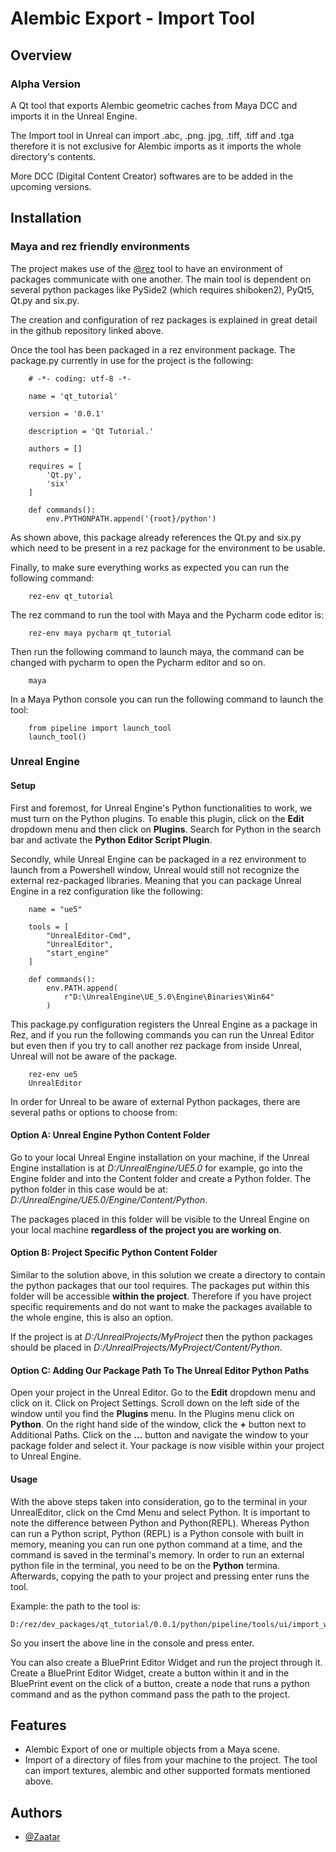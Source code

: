 
# Alembic Export - Import Tool
## Overview
### Alpha Version
A Qt tool that exports Alembic geometric caches from Maya DCC and imports it in the Unreal Engine.

The Import tool in Unreal can import .abc, .png. jpg, .tiff, .tiff and .tga therefore it is not exclusive for Alembic imports as it imports the whole directory's contents.


More DCC (Digital Content Creator) softwares are to be added in the upcoming versions. 


## Installation
### Maya and rez friendly environments
The project makes use of the [@rez](https://github.com/AcademySoftwareFoundation/rez) tool to have an environment of packages communicate with one another. The main tool is dependent on several python packages like PySide2 (which requires shiboken2), PyQt5, Qt.py and six.py.

The creation and configuration of rez packages is explained in great detail in the github repository linked above.

Once the tool has been packaged in a rez environment package. The package.py currently in use for the project is the following:
```
    # -*- coding: utf-8 -*-

    name = 'qt_tutorial'

    version = '0.0.1'

    description = 'Qt Tutorial.'

    authors = []

    requires = [
        'Qt.py',
        'six'
    ]

    def commands():
        env.PYTHONPATH.append('{root}/python')
```

As shown above, this package already references the Qt.py and six.py which need to be present in a rez package for the environment to be usable.

Finally, to make sure everything works as expected you can run the following command:
```
    rez-env qt_tutorial
```

The rez command to run the tool with Maya and the Pycharm code editor is:
```
    rez-env maya pycharm qt_tutorial
```

Then run the following command to launch maya, the command can be changed with pycharm to open the Pycharm editor and so on.
```
    maya
```

In a Maya Python console you can run the following command to launch the tool:
```
    from pipeline import launch_tool
    launch_tool()
```

### Unreal Engine
#### Setup
First and foremost, for Unreal Engine's Python functionalities to work, we must turn on the Python plugins. To enable this plugin, click on the **Edit** dropdown menu and then click on **Plugins**. Search for Python in the search bar and activate the **Python Editor Script Plugin**.

Secondly, while Unreal Engine can be packaged in a rez environment to launch from a Powershell window, Unreal would still not recognize the external rez-packaged libraries. Meaning that you can package Unreal Engine in a rez configuration like the following:
```
    name = "ue5"

    tools = [
        "UnrealEditor-Cmd",
        "UnrealEditor",
        "start_engine"
    ]

    def commands():
        env.PATH.append(
            r"D:\UnrealEngine\UE_5.0\Engine\Binaries\Win64"
        )

```

This package.py configuration registers the Unreal Engine as a package in Rez, and if you run the following commands you can run the Unreal Editor but even then if you try to call another rez package from inside Unreal, Unreal will not be aware of the package.
```
    rez-env ue5
    UnrealEditor
```

In order for Unreal to be aware of external Python packages, there are several paths or options to choose from:

#### Option A: Unreal Engine Python Content Folder
Go to your local Unreal Engine installation on your machine, if the Unreal Engine installation is at *D:/UnrealEngine/UE5.0* for example, go into the Engine folder and into the Content folder and create a Python folder. The python folder in this case would be at: *D:/UnrealEngine/UE5.0/Engine/Content/Python*.

The packages placed in this folder will be visible to the Unreal Engine on your local machine **regardless of the project you are working on**.

#### Option B: Project Specific Python Content Folder
Similar to the solution above, in this solution we create a directory to contain the python packages that our tool requires. The packages put within this folder will be accessible **within the project**. Therefore if you have project specific requirements and do not want to make the packages available to the whole engine, this is also an option.

If the project is at *D:/UnrealProjects/MyProject* then the python packages should be placed in *D:/UnrealProjects/MyProject/Content/Python*.

#### Option C: Adding Our Package Path To The Unreal Editor Python Paths
Open your project in the Unreal Editor. Go to the 
**Edit** dropdown menu and click on it. Click on 
Project Settings. Scroll down on the left side of 
the window until you find the **Plugins** menu. In the 
Plugins menu click on **Python**. On the right 
hand side of the window, click the **+** button next 
to Additional Paths. Click on the **...** button 
and navigate the window to your package folder and 
select it. Your package is now visible within 
your project to Unreal Engine.

#### Usage

With the above steps taken into consideration,
go to the terminal in your UnrealEditor, click on
the Cmd Menu and select Python. It is important
to note the difference between Python and Python(REPL). 
Whereas Python can run a Python script, Python (REPL)
is a Python console with built in memory, meaning you
can run one python command at a time, and the command
is saved in the terminal's memory. In order to run
an external python file in the terminal, you need
to be on the **Python** termina. Afterwards, copying
the path to your project and pressing enter runs
the tool.

Example: the path to the tool is:
```
D:/rez/dev_packages/qt_tutorial/0.0.1/python/pipeline/tools/ui/import_window.py
```
So you insert the above line in the console and press enter.

You can also create a BluePrint Editor Widget and
run the project through it. Create a BluePrint Editor
Widget, create a button within it and in the BluePrint
event on the click of a button, create a node that runs
a python command and as the python command pass the
path to the project.
## Features

- Alembic Export of one or multiple objects from a Maya scene.
- Import of a directory of files from your machine to the project. The tool can import textures, alembic and other supported formats mentioned above.


## Authors

- [@Zaatar](https://www.github.com/Zaatar)

